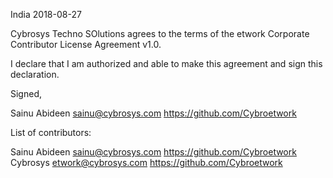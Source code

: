 India 2018-08-27

Cybrosys Techno SOlutions agrees to the terms of the etwork Corporate
Contributor License Agreement v1.0.

I declare that I am authorized and able to make this agreement and sign this
declaration.

Signed,

Sainu Abideen sainu@cybrosys.com https://github.com/Cybroetwork

List of contributors:

Sainu Abideen sainu@cybrosys.com https://github.com/Cybroetwork
Cybrosys etwork@cybrosys.com https://github.com/Cybroetwork
